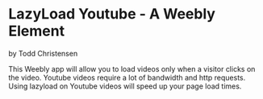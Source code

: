 LazyLoad Youtube - A Weebly Element
=================
by Todd Christensen

This Weebly app will allow you to load videos only when a visitor clicks on the video. Youtube videos require a lot of bandwidth and http requests. Using lazyload on Youtube videos will speed up your page load times.

